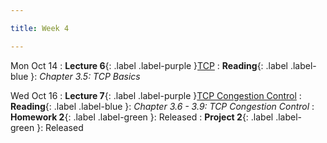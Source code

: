 ```yaml
---

title: Week 4

---
```


Mon Oct 14
: **Lecture 6**{: .label .label-purple }[TCP](#)
: **Reading**{: .label .label-blue }: _Chapter 3.5: TCP Basics_

Wed Oct 16
: **Lecture 7**{: .label .label-purple }[TCP Congestion Control](#)
: **Reading**{: .label .label-blue }: _Chapter 3.6 - 3.9: TCP Congestion Control_
: **Homework 2**{: .label .label-green }: Released
: **Project 2**{: .label .label-green }: Released
